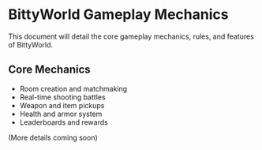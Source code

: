 # BittyWorld Gameplay Mechanics

This document will detail the core gameplay mechanics, rules, and features of BittyWorld.

## Core Mechanics
- Room creation and matchmaking
- Real-time shooting battles
- Weapon and item pickups
- Health and armor system
- Leaderboards and rewards

(More details coming soon) 